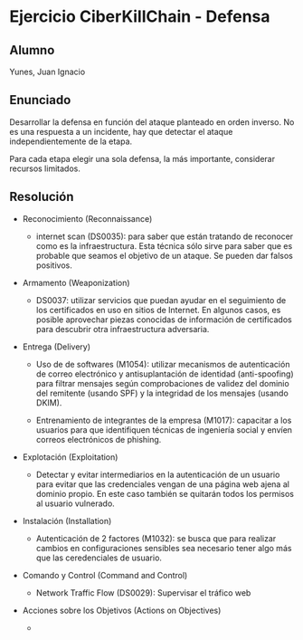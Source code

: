 # Ejercicio CiberKillChain - Defensa

## Alumno

Yunes, Juan Ignacio

## Enunciado

Desarrollar la defensa en función del ataque planteado en orden inverso. No es una respuesta a un incidente, hay que detectar el ataque independientemente de la etapa.

Para cada etapa elegir una sola defensa, la más importante, considerar recursos limitados.

## Resolución

* Reconocimiento (Reconnaissance)

  * internet scan (DS0035): para saber que están tratando de reconocer como es la infraestructura. Esta técnica sólo sirve para saber que es probable que seamos el objetivo de un ataque. Se pueden dar falsos positivos.
 
* Armamento (Weaponization)

  * DS0037: utilizar servicios que puedan ayudar en el seguimiento de los certificados en uso en sitios de Internet. En algunos casos, es posible aprovechar piezas conocidas de información de certificados para descubrir otra infraestructura adversaria.

* Entrega (Delivery)

  * Uso de de softwares (M1054): utilizar mecanismos de autenticación de correo electrónico y antisuplantación de identidad (anti-spoofing) para filtrar mensajes según comprobaciones de validez del dominio del remitente (usando SPF) y la integridad de los mensajes (usando DKIM).
    
  * Entrenamiento de integrantes de la empresa (M1017): capacitar a los usuarios para que identifiquen técnicas de ingeniería social y envíen correos electrónicos de phishing.

* Explotación (Exploitation)

  * Detectar y evitar intermediarios en la autenticación de un usuario para evitar que las credenciales vengan de una página web ajena al dominio propio. En este caso también se quitarán todos los permisos al usuario vulnerado.

* Instalación (Installation)

  * Autenticación de 2 factores (M1032): se busca que para realizar cambios en configuraciones sensibles sea necesario tener algo más que las ceredenciales de usuario.

* Comando y Control (Command and Control)

  * Network Traffic Flow (DS0029): Supervisar el tráfico web 

* Acciones sobre los Objetivos (Actions on Objectives)

  * 
